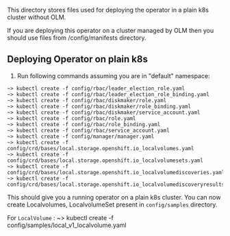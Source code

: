 This directory stores files used for deploying the operator in a plain k8s cluster without OLM.

If you are deploying this operator on a cluster managed by OLM then you should use files from /config/manifests directory.

## Deploying Operator on plain k8s

1. Run following commands assuming you are in "default" namespace:

```
~> kubectl create -f config/rbac/leader_election_role.yaml
~> kubectl create -f config/rbac/leader_election_role_binding.yaml
~> kubectl create -f config/rbac/diskmaker/role.yaml
~> kubectl create -f config/rbac/diskmaker/role_binding.yaml
~> kubectl create -f config/rbac/diskmaker/service_account.yaml
~> kubectl create -f config/rbac/role.yaml
~> kubectl create -f config/rbac/role_binding.yaml
~> kubectl create -f config/rbac/service_account.yaml
~> kubectl create -f config/manager/manager.yaml
~> kubectl create -f config/crd/bases/local.storage.openshift.io_localvolumes.yaml
~> kubectl create -f config/crd/bases/local.storage.openshift.io_localvolumesets.yaml
~> kubectl create -f config/crd/bases/local.storage.openshift.io_localvolumediscoveries.yaml
~> kubectl create -f config/crd/bases/local.storage.openshift.io_localvolumediscoveryresults.yaml

```

This should give you a running operator on a plain k8s cluster. You can now create Localvolumes, LocalvolumeSet present in `config/samples` directory.

For `LocalVolume` :
~> kubectl create -f config/samples/local_v1_localvolume.yaml
